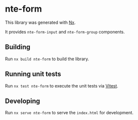 # nte-form

This library was generated with [Nx](https://nx.dev).

It provides `nte-form-input` and `nte-form-group` components.

## Building

Run `nx build nte-form` to build the library.

## Running unit tests

Run `nx test nte-form` to execute the unit tests via [Vitest](https://vitest.dev/).

## Developing

Run `nx serve nte-form` to serve the `index.html` for development.
